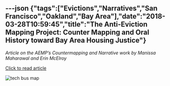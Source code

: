 ---json
{"tags":["Evictions","Narratives","San Francisco","Oakland","Bay Area"],"date":"2018-03-28T10:59:45","title":"The Anti-Eviction Mapping Project: Counter Mapping and Oral History toward Bay Area Housing Justice"}
---

_Article on the AEMP’s Countermapping and Narrative work by Manissa Maharawal and Erin McElroy_

[Click to read article](https://www.academia.edu/34708478/The_Anti-Eviction_Mapping_Project_Counter_Mapping_and_Oral_History_toward_Bay_Area_Housing_Justice)

![tech bus map](https://images.squarespace-cdn.com/content/v1/52b7d7a6e4b0b3e376ac8ea2/1522235040414-C9QQ3W7XXQ4CL0VGQFFH/ke17ZwdGBToddI8pDm48kNu8i820m7465ddRAje8w_tZw-zPPgdn4jUwVcJE1ZvWQUxwkmyExglNqGp0IvTJZUJFbgE-7XRK3dMEBRBhUpxYD4-wbLkD75fozYtmQ_8DUakBI63H2w0edRcm3eIe2kN1uh7yBd5WZIOxaK-i1JE/tech+bus+map)